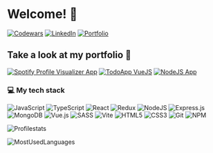 # Welcome! 👋

[![Codewars](https://img.shields.io/badge/Codewars-B1361E?style=for-the-badge&logo=codewars&logoColor=grey)](https://www.codewars.com/users/MrPingviin/stats)
[![LinkedIn](https://img.shields.io/badge/linkedin-%230077B5.svg?style=for-the-badge&logo=linkedin&logoColor=white)](https://www.linkedin.com/in/szabo-richard/)
[![Portfolio](https://img.shields.io/badge/Portfolio-%23000000.svg?style=for-the-badge&logo=firefox&logoColor=#FF7139)](https://penguinweb.eu/)

## Take a look at my portfolio 👀
[![Spotify Profile Visualizer App](https://github-readme-stats.vercel.app/api/pin/?username=mrpingviin&repo=Spotify_Profile_Visualizer_App&theme=dracula)](https://github.com/MrPingviin/Spotify_Profile_Visualizer_App)
[![TodoApp VueJS](https://github-readme-stats.vercel.app/api/pin/?username=mrpingviin&repo=TodoApp_VueJS&theme=dracula)](https://github.com/MrPingviin/TodoApp_VueJS)
[![NodeJS App](https://github-readme-stats.vercel.app/api/pin/?username=mrpingviin&repo=NodeJS_App&theme=dracula)](https://github.com/MrPingviin/NodeJS_App/)

### 💻 My tech stack
![JavaScript](https://img.shields.io/badge/javascript-%23323330.svg?style=for-the-badge&logo=javascript&logoColor=%23F7DF1E)
![TypeScript](https://img.shields.io/badge/typescript-%23007ACC.svg?style=for-the-badge&logo=typescript&logoColor=white)
![React](https://img.shields.io/badge/react-%2320232a.svg?style=for-the-badge&logo=react&logoColor=%2361DAFB)
![Redux](https://img.shields.io/badge/redux-%23593d88.svg?style=for-the-badge&logo=redux&logoColor=white)
![NodeJS](https://img.shields.io/badge/node.js-6DA55F?style=for-the-badge&logo=node.js&logoColor=white)
![Express.js](https://img.shields.io/badge/express.js-%23404d59.svg?style=for-the-badge&logo=express&logoColor=%2361DAFB)
![MongoDB](https://img.shields.io/badge/MongoDB-%234ea94b.svg?style=for-the-badge&logo=mongodb&logoColor=white)
![Vue.js](https://img.shields.io/badge/vuejs-%2335495e.svg?style=for-the-badge&logo=vuedotjs&logoColor=%234FC08D)
![SASS](https://img.shields.io/badge/SASS-hotpink.svg?style=for-the-badge&logo=SASS&logoColor=white)
![Vite](https://img.shields.io/badge/vite-%23646CFF.svg?style=for-the-badge&logo=vite&logoColor=white)
![HTML5](https://img.shields.io/badge/html5-%23E34F26.svg?style=for-the-badge&logo=html5&logoColor=white)
![CSS3](https://img.shields.io/badge/css3-%231572B6.svg?style=for-the-badge&logo=css3&logoColor=white)
![Git](https://img.shields.io/badge/git-%23F05033.svg?style=for-the-badge&logo=git&logoColor=white)
![NPM](https://img.shields.io/badge/NPM-%23CB3837.svg?style=for-the-badge&logo=npm&logoColor=white)

![Profilestats](https://github-readme-stats.vercel.app/api?username=mrpingviin&show_icons=true&theme=dracula)

![MostUsedLanguages](https://github-readme-stats.vercel.app/api/top-langs/?username=mrpingviin&langs_count=8&theme=dracula&hide_progress=true)
